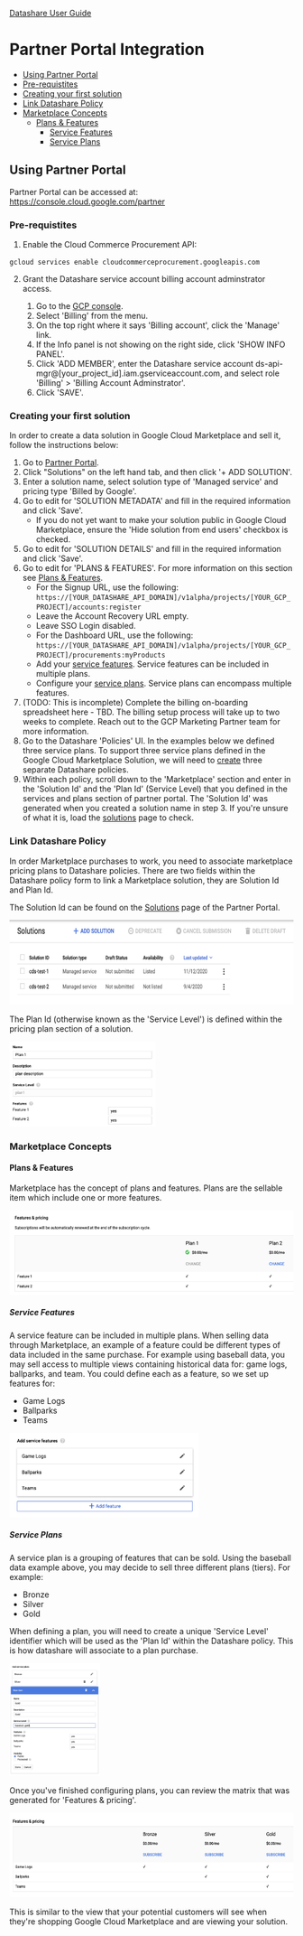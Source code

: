 [Datashare User Guide](./../README.md)

# Partner Portal Integration
* [Using Partner Portal](#partner_portal)
* [Pre-requistites](#partner_portal_prerequisites)
* [Creating your first solution](#partner_portal_creating_your_first_solution)
* [Link Datashare Policy](#partner_portal_link_policy)
* [Marketplace Concepts](#partner_portal_marketplace_concepts)
    * [Plans & Features](#partner_portal_plans_and_features)
        * [Service Features](#partner_portal_service_features)
        * [Service Plans](#partner_portal_service_plans)

## <a name="partner_portal">Using Partner Portal</a>
Partner Portal can be accessed at: https://console.cloud.google.com/partner

### <a name="partner_portal_prerequisites">Pre-requistites</a>
1. Enable the Cloud Commerce Procurement API:

```
gcloud services enable cloudcommerceprocurement.googleapis.com
```

2. Grant the Datashare service account billing account adminstrator access.

    1. Go to the [GCP console](http://console.cloud.google.com/).
    2. Select 'Billing' from the menu.
    3. On the top right where it says 'Billing account', click the 'Manage' link.
    4. If the Info panel is not showing on the right side, click 'SHOW INFO PANEL'.
    5. Click 'ADD MEMBER', enter the Datashare service account ds-api-mgr@[your_project_id].iam.gserviceaccount.com, and select role 'Billing' > 'Billing Account Adminstrator'.
    6. Click 'SAVE'.

### <a name="partner_portal_creating_your_first_solution">Creating your first solution</a>
In order to create a data solution in Google Cloud Marketplace and sell it, follow the instructions below:

1. Go to [Partner Portal](https://console.cloud.google.com/partner/solutions).
2. Click "Solutions" on the left hand tab, and then click '+ ADD SOLUTION'.
3. Enter a solution name, select solution type of 'Managed service' and pricing type 'Billed by Google'.
4. Go to edit for 'SOLUTION METADATA' and fill in the required information and click 'Save'.
    * If you do not yet want to make your solution public in Google Cloud Marketplace, ensure the 'Hide solution from end users' checkbox is checked.
5. Go to edit for 'SOLUTION DETAILS' and fill in the required information and click 'Save'.
6. Go to edit for 'PLANS & FEATURES'. For more information on this section see [Plans & Features](#plans_and_features).
    * For the Signup URL, use the following: ```https://[YOUR_DATASHARE_API_DOMAIN]/v1alpha/projects/[YOUR_GCP_PROJECT]/accounts:register```
    * Leave the Account Recovery URL empty.
    * Leave SSO Login disabled.
    * For the Dashboard URL, use the following: ```https://[YOUR_DATASHARE_API_DOMAIN]/v1alpha/projects/[YOUR_GCP_PROJECT]/procurements:myProducts```
    * Add your [service features](#service_features). Service features can be included in multiple plans.
    * Configure your [service plans](#service_plans). Service plans can encompass multiple features.
7. (TODO: This is incomplete) Complete the billing on-boarding spreadsheet here - TBD. The billing setup process will take up to two weeks to complete. Reach out to the GCP Marketing Partner team for more information.
8. Go to the Datashare 'Policies' UI. In the examples below we defined three service plans. To support three service plans defined in the Google Cloud Marketplace Solution, we will need to [create](./POLICIES.md/#creating_a_policy) three separate Datashare policies.
9. Within each policy, scroll down to the 'Marketplace' section and enter in the 'Solution Id' and the 'Plan Id' (Service Level) that you defined in the services and plans section of partner portal. The 'Solution Id' was generated when you created a solution name in step 3. If you're unsure of what it is, load the [solutions](https://console.cloud.google.com/partner/solutions) page to check.

### <a name="partner_portal_link_policy">Link Datashare Policy</a>
In order Marketplace purchases to work, you need to associate marketplace pricing plans to Datashare policies. There are two fields within the Datashare policy form to link a Marketplace solution, they are Solution Id and Plan Id.

The Solution Id can be found on the [Solutions](https://console.cloud.google.com/partner/solutions) page of the Partner Portal.

<img src="./assets/partner_portal/solutions.png" alt="Solutions" height="150"/>

The Plan Id (otherwise known as the 'Service Level') is defined within the pricing plan section of a solution.

<img src="./assets/partner_portal/service_level.png" alt="Service level" height="150"/>

### <a name="partner_portal_marketplace_concepts">Marketplace Concepts</a>
#### <a name="partner_portal_plans_and_features">Plans & Features</a>
Marketplace has the concept of plans and features. Plans are the sellable item which include one or more features.

<img src="./assets/partner_portal/marketplace_features.png" alt="Marketplace Features" height="150"/>

##### <a name="partner_portal_service_features">Service Features</a>
A service feature can be included in multiple plans. When selling data through Marketplace, an example of a feature could be different types of data included in the same purchase. For example using baseball data, you may sell access to multiple views containing historical data for: game logs, ballparks, and team. You could define each as a feature, so we set up features for:

* Game Logs
* Ballparks
* Teams

<img src="./assets/partner_portal/add_service_features.png" alt="Add Marketplace Service Features" height="150"/>

##### <a name="partner_portal_service_plans">Service Plans</a>
A service plan is a grouping of features that can be sold. Using the baseball data example above, you may decide to sell three different plans (tiers). For example:

* Bronze
* Silver
* Gold

When defining a plan, you will need to create a unique 'Service Level' identifier which will be used as the 'Plan Id' within the Datashare policy. This is how datashare will associate to a plan purchase.

<img src="./assets/partner_portal/add_service_plans.png" alt="Add Marketplace Service Plans" height="200"/>

Once you've finished configuring plans, you can review the matrix that was generated for 'Features & pricing'.

<img src="./assets/partner_portal/features_and_pricing.png" alt="Marketplace Features and Pricing" height="150"/>

This is similar to the view that your potential customers will see when they're shopping Google Cloud Marketplace and are viewing your solution.
